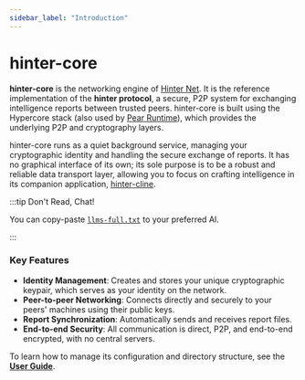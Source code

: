 ```yaml
---
sidebar_label: "Introduction"
---
```


# hinter-core

**hinter-core** is the networking engine of [Hinter Net](../hinter-net/introduction.md).
It is the reference implementation of the **hinter protocol**, a secure, P2P system for exchanging intelligence reports between trusted peers.
hinter-core is built using the Hypercore stack (also used by [Pear Runtime](https://pears.com/)), which provides the underlying P2P and cryptography layers.

hinter-core runs as a quiet background service, managing your cryptographic identity and handling the secure exchange of reports.
It has no graphical interface of its own; its sole purpose is to be a robust and reliable data transport layer, allowing you to focus on crafting intelligence in its companion application, [hinter-cline](../hinter-cline/introduction.md).

:::tip Don't Read, Chat!

You can copy-paste [`llms-full.txt`](https://hinter.net/llms-full.txt) to your preferred AI.

:::

### Key Features

- **Identity Management**: Creates and stores your unique cryptographic keypair, which serves as your identity on the network.
- **Peer-to-peer Networking**: Connects directly and securely to your peers' machines using their public keys.
- **Report Synchronization**: Automatically sends and receives report files.
- **End-to-end Security**: All communication is direct, P2P, and end-to-end encrypted, with no central servers.

To learn how to manage its configuration and directory structure, see the **[User Guide](./user-guide.md)**.

